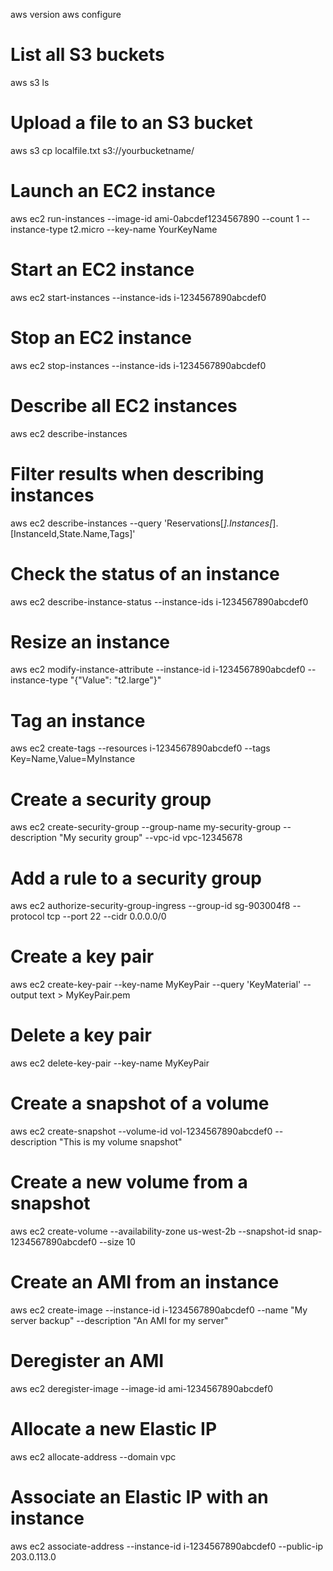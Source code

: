 aws version
aws configure

# List all S3 buckets
aws s3 ls

# Upload a file to an S3 bucket
aws s3 cp localfile.txt s3://yourbucketname/

# Launch an EC2 instance
aws ec2 run-instances --image-id ami-0abcdef1234567890 --count 1 --instance-type t2.micro --key-name YourKeyName

# Start an EC2 instance
aws ec2 start-instances --instance-ids i-1234567890abcdef0

# Stop an EC2 instance
aws ec2 stop-instances --instance-ids i-1234567890abcdef0

# Describe all EC2 instances
aws ec2 describe-instances

# Filter results when describing instances
aws ec2 describe-instances --query 'Reservations[*].Instances[*].[InstanceId,State.Name,Tags]'

# Check the status of an instance
aws ec2 describe-instance-status --instance-ids i-1234567890abcdef0

# Resize an instance
aws ec2 modify-instance-attribute --instance-id i-1234567890abcdef0 --instance-type "{\"Value\": \"t2.large\"}"

# Tag an instance
aws ec2 create-tags --resources i-1234567890abcdef0 --tags Key=Name,Value=MyInstance

# Create a security group
aws ec2 create-security-group --group-name my-security-group --description "My security group" --vpc-id vpc-12345678

# Add a rule to a security group
aws ec2 authorize-security-group-ingress --group-id sg-903004f8 --protocol tcp --port 22 --cidr 0.0.0.0/0

# Create a key pair
aws ec2 create-key-pair --key-name MyKeyPair --query 'KeyMaterial' --output text > MyKeyPair.pem

# Delete a key pair
aws ec2 delete-key-pair --key-name MyKeyPair

# Create a snapshot of a volume
aws ec2 create-snapshot --volume-id vol-1234567890abcdef0 --description "This is my volume snapshot"

# Create a new volume from a snapshot
aws ec2 create-volume --availability-zone us-west-2b --snapshot-id snap-1234567890abcdef0 --size 10

# Create an AMI from an instance
aws ec2 create-image --instance-id i-1234567890abcdef0 --name "My server backup" --description "An AMI for my server"

# Deregister an AMI
aws ec2 deregister-image --image-id ami-1234567890abcdef0

# Allocate a new Elastic IP
aws ec2 allocate-address --domain vpc

# Associate an Elastic IP with an instance
aws ec2 associate-address --instance-id i-1234567890abcdef0 --public-ip 203.0.113.0
